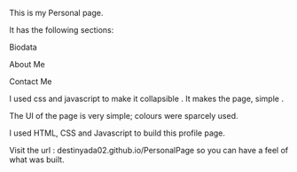 This is my Personal page. 

It has the following sections: 

Biodata

About Me

Contact Me

I used css and javascript to make it collapsible . It makes the page, simple .

The UI of the page is very simple; colours were sparcely used. 

I used HTML, CSS and Javascript to build this profile page.

Visit the url : destinyada02.github.io/PersonalPage  so you can have a feel of what was built.

